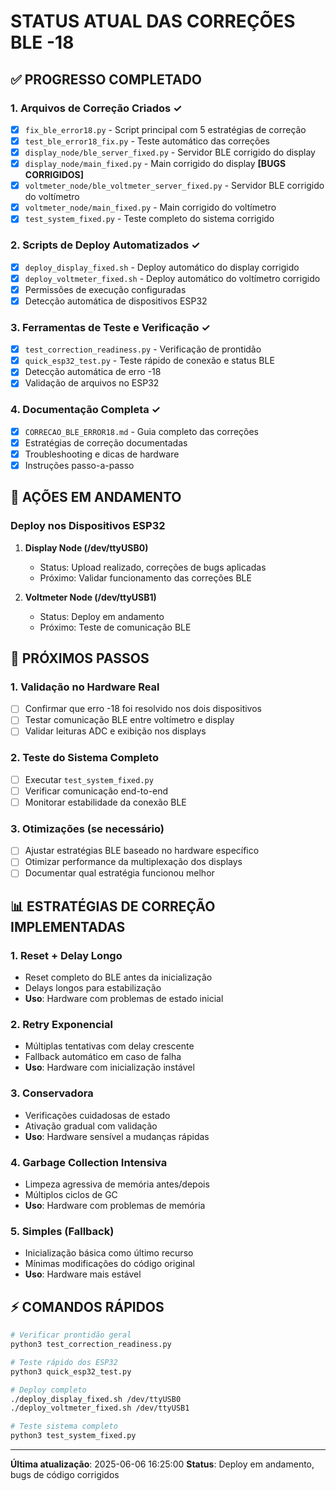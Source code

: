 # STATUS ATUAL DAS CORREÇÕES BLE -18

## ✅ PROGRESSO COMPLETADO

### 1. Arquivos de Correção Criados ✓
- [x] `fix_ble_error18.py` - Script principal com 5 estratégias de correção
- [x] `test_ble_error18_fix.py` - Teste automático das correções
- [x] `display_node/ble_server_fixed.py` - Servidor BLE corrigido do display
- [x] `display_node/main_fixed.py` - Main corrigido do display **[BUGS CORRIGIDOS]**
- [x] `voltmeter_node/ble_voltmeter_server_fixed.py` - Servidor BLE corrigido do voltímetro
- [x] `voltmeter_node/main_fixed.py` - Main corrigido do voltímetro
- [x] `test_system_fixed.py` - Teste completo do sistema corrigido

### 2. Scripts de Deploy Automatizados ✓
- [x] `deploy_display_fixed.sh` - Deploy automático do display corrigido
- [x] `deploy_voltmeter_fixed.sh` - Deploy automático do voltímetro corrigido
- [x] Permissões de execução configuradas
- [x] Detecção automática de dispositivos ESP32

### 3. Ferramentas de Teste e Verificação ✓
- [x] `test_correction_readiness.py` - Verificação de prontidão
- [x] `quick_esp32_test.py` - Teste rápido de conexão e status BLE
- [x] Detecção automática de erro -18
- [x] Validação de arquivos no ESP32

### 4. Documentação Completa ✓
- [x] `CORRECAO_BLE_ERROR18.md` - Guia completo das correções
- [x] Estratégias de correção documentadas
- [x] Troubleshooting e dicas de hardware
- [x] Instruções passo-a-passo

## 🚀 AÇÕES EM ANDAMENTO

### Deploy nos Dispositivos ESP32
1. **Display Node (/dev/ttyUSB0)**
   - Status: Upload realizado, correções de bugs aplicadas
   - Próximo: Validar funcionamento das correções BLE
   
2. **Voltmeter Node (/dev/ttyUSB1)**
   - Status: Deploy em andamento
   - Próximo: Teste de comunicação BLE

## 🎯 PRÓXIMOS PASSOS

### 1. Validação no Hardware Real
- [ ] Confirmar que erro -18 foi resolvido nos dois dispositivos
- [ ] Testar comunicação BLE entre voltímetro e display
- [ ] Validar leituras ADC e exibição nos displays

### 2. Teste do Sistema Completo
- [ ] Executar `test_system_fixed.py`
- [ ] Verificar comunicação end-to-end
- [ ] Monitorar estabilidade da conexão BLE

### 3. Otimizações (se necessário)
- [ ] Ajustar estratégias BLE baseado no hardware específico
- [ ] Otimizar performance da multiplexação dos displays
- [ ] Documentar qual estratégia funcionou melhor

## 📊 ESTRATÉGIAS DE CORREÇÃO IMPLEMENTADAS

### 1. Reset + Delay Longo
- Reset completo do BLE antes da inicialização
- Delays longos para estabilização
- **Uso**: Hardware com problemas de estado inicial

### 2. Retry Exponencial  
- Múltiplas tentativas com delay crescente
- Fallback automático em caso de falha
- **Uso**: Hardware com inicialização instável

### 3. Conservadora
- Verificações cuidadosas de estado
- Ativação gradual com validação
- **Uso**: Hardware sensível a mudanças rápidas

### 4. Garbage Collection Intensiva
- Limpeza agressiva de memória antes/depois
- Múltiplos ciclos de GC
- **Uso**: Hardware com problemas de memória

### 5. Simples (Fallback)
- Inicialização básica como último recurso
- Mínimas modificações do código original
- **Uso**: Hardware mais estável

## ⚡ COMANDOS RÁPIDOS

```bash
# Verificar prontidão geral
python3 test_correction_readiness.py

# Teste rápido dos ESP32
python3 quick_esp32_test.py

# Deploy completo
./deploy_display_fixed.sh /dev/ttyUSB0
./deploy_voltmeter_fixed.sh /dev/ttyUSB1

# Teste sistema completo
python3 test_system_fixed.py
```

---
**Última atualização**: 2025-06-06 16:25:00
**Status**: Deploy em andamento, bugs de código corrigidos
